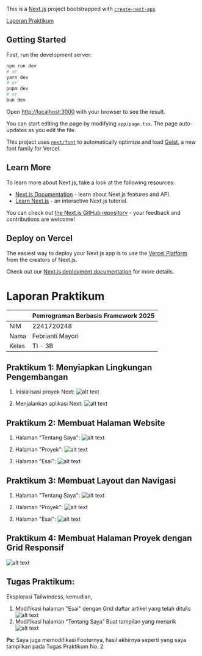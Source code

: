 This is a [Next.js](https://nextjs.org) project bootstrapped with [`create-next-app`](https://nextjs.org/docs/app/api-reference/cli/create-next-app).

[Laporan Praktikum](#laporan-praktikum)

## Getting Started

First, run the development server:

```bash
npm run dev
# or
yarn dev
# or
pnpm dev
# or
bun dev
```

Open [http://localhost:3000](http://localhost:3000) with your browser to see the result.

You can start editing the page by modifying `app/page.tsx`. The page auto-updates as you edit the file.

This project uses [`next/font`](https://nextjs.org/docs/app/building-your-application/optimizing/fonts) to automatically optimize and load [Geist](https://vercel.com/font), a new font family for Vercel.

## Learn More

To learn more about Next.js, take a look at the following resources:

- [Next.js Documentation](https://nextjs.org/docs) - learn about Next.js features and API.
- [Learn Next.js](https://nextjs.org/learn) - an interactive Next.js tutorial.

You can check out [the Next.js GitHub repository](https://github.com/vercel/next.js) - your feedback and contributions are welcome!

## Deploy on Vercel

The easiest way to deploy your Next.js app is to use the [Vercel Platform](https://vercel.com/new?utm_medium=default-template&filter=next.js&utm_source=create-next-app&utm_campaign=create-next-app-readme) from the creators of Next.js.

Check out our [Next.js deployment documentation](https://nextjs.org/docs/app/building-your-application/deploying) for more details.

# Laporan Praktikum
|  | Pemrograman Berbasis Framework 2025 |
|--|--|
| NIM |  2241720248|
| Nama |  Febrianti Mayori |
| Kelas | TI - 3B |

## Praktikum 1: Menyiapkan Lingkungan Pengembangan
1. Inisialisasi proyek Next:
  ![alt text](../website-pribadi/assets-report/P1.png)

2. Menjalankan aplikasi Next:
  ![alt text](../website-pribadi/assets-report/P1-2.png)

## Praktikum 2: Membuat Halaman Website
1. Halaman "Tentang Saya":
  ![alt text](../website-pribadi/assets-report/P2.png)

2. Halaman "Proyek":
  ![alt text](../website-pribadi/assets-report/P2-2.png)

3. Halaman "Esai":
  ![alt text](../website-pribadi/assets-report/P2-3.png)

## Praktikum 3: Membuat Layout dan Navigasi
1. Halaman "Tentang Saya":
  ![alt text](../website-pribadi/assets-report/P3.png)

2. Halaman "Proyek":
  ![alt text](../website-pribadi/assets-report/P3-2.png)

3. Halaman "Esai":
  ![alt text](../website-pribadi/assets-report/P3-3.png)

## Praktikum 4: Membuat Halaman Proyek dengan Grid Responsif
![alt text](../website-pribadi/assets-report/P4.png)

## Tugas Praktikum:
Eksplorasi Tailwindcss, kemudian,
1. Modifikasi halaman "Esai" dengan Grid daftar artikel yang telah ditulis
   ![alt text](../website-pribadi/assets-report/TP1.png)
2. Modifikasi halaman “Tentang Saya” Buat tampilan yang menarik 
   ![alt text](../website-pribadi/assets-report/TP2.png)

**Ps:**
Saya juga memodifikasi Footernya, hasil akhirnya seperti yang saya tampilkan pada Tugas Praktikum No. 2